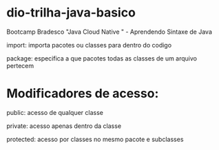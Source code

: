 # dio-trilha-java-basico
Bootcamp Bradesco "Java Cloud Native " - Aprendendo Sintaxe de Java

import: importa pacotes ou classes para dentro do codigo

package: especifica a que pacotes todas as classes de um arquivo pertecem


# Modificadores de acesso:

public: acesso de qualquer classe

private: acesso apenas dentro da classe

protected: acesso por classes no mesmo pacote e subclasses
